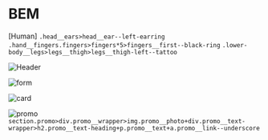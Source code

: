 # BEM
[Human]
```.head__ears>head__ear--left-earring```
```.hand__fingers.fingers>fingers*5>fingers__first--black-ring```
```.lower-body__legs>legs__thigh>legs__thigh-left--tattoo```

![Header](images/header.png)

![form](images/form.png)

![card](images/card.png)

![promo](images/promo.png)
```section.promo>div.promo__wrapper>img.promo__photo+div.promo__text-wrapper>h2.promo__text-heading+p.promo__text+a.promo__link--underscore```